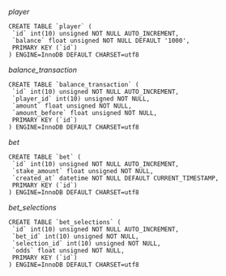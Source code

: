 *player*

    CREATE TABLE `player` (
     `id` int(10) unsigned NOT NULL AUTO_INCREMENT,
     `balance` float unsigned NOT NULL DEFAULT '1000',
     PRIMARY KEY (`id`)
    ) ENGINE=InnoDB DEFAULT CHARSET=utf8
    
*balance_transaction*

    CREATE TABLE `balance_transaction` (
     `id` int(10) unsigned NOT NULL AUTO_INCREMENT,
     `player_id` int(10) unsigned NOT NULL,
     `amount` float unsigned NOT NULL,
     `amount_before` float unsigned NOT NULL,
     PRIMARY KEY (`id`)
    ) ENGINE=InnoDB DEFAULT CHARSET=utf8
    
*bet*

    CREATE TABLE `bet` (
     `id` int(10) unsigned NOT NULL AUTO_INCREMENT,
     `stake_amount` float unsigned NOT NULL,
     `created_at` datetime NOT NULL DEFAULT CURRENT_TIMESTAMP,
     PRIMARY KEY (`id`)
    ) ENGINE=InnoDB DEFAULT CHARSET=utf8
    
*bet_selections*

    CREATE TABLE `bet_selections` (
     `id` int(10) unsigned NOT NULL AUTO_INCREMENT,
     `bet_id` int(10) unsigned NOT NULL,
     `selection_id` int(10) unsigned NOT NULL,
     `odds` float unsigned NOT NULL,
     PRIMARY KEY (`id`)
    ) ENGINE=InnoDB DEFAULT CHARSET=utf8

